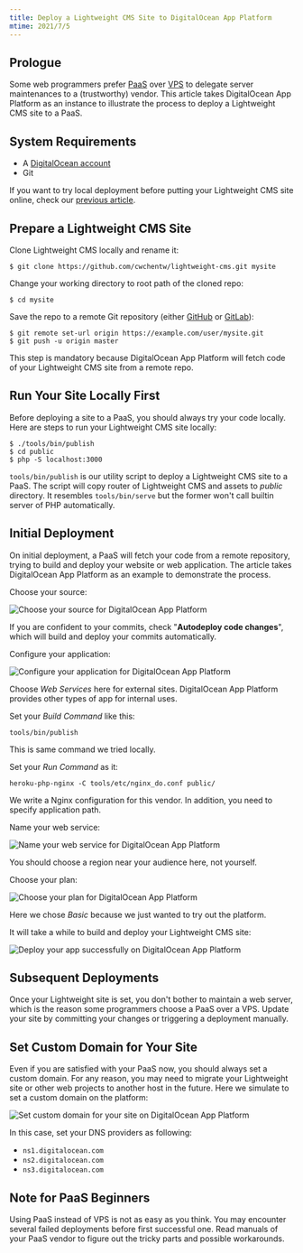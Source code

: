 ```yaml
---
title: Deploy a Lightweight CMS Site to DigitalOcean App Platform
mtime: 2021/7/5
---
```


## Prologue

Some web programmers prefer [PaaS](https://en.wikipedia.org/wiki/Platform_as_a_service) over [VPS](https://en.wikipedia.org/wiki/Virtual_private_server) to delegate server maintenances to a (trustworthy) vendor. This article takes DigitalOcean App Platform as an instance to illustrate the process to deploy a Lightweight CMS site to a PaaS.

## System Requirements

* A [DigitalOcean account](https://m.do.co/c/bb01e632c755)
* Git

If you want to try local deployment before putting your Lightweight CMS site online, check our [previous article](/basic-usage/).

## Prepare a Lightweight CMS Site

Clone Lightweight CMS locally and rename it:

```shell
$ git clone https://github.com/cwchentw/lightweight-cms.git mysite
```

Change your working directory to root path of the cloned repo:

```shell
$ cd mysite
```

Save the repo to a remote Git repository (either [GitHub](https://github.com/) or [GitLab](https://gitlab.com/)):

```shell
$ git remote set-url origin https://example.com/user/mysite.git
$ git push -u origin master
```

This step is mandatory because DigitalOcean App Platform will fetch code of your Lightweight CMS site from a remote repo.

## Run Your Site Locally First

Before deploying a site to a PaaS, you should always try your code locally. Here are steps to run your Lightweight CMS site locally:

```shell
$ ./tools/bin/publish
$ cd public
$ php -S localhost:3000
```

`tools/bin/publish` is our utility script to deploy a Lightweight CMS site to a PaaS. The script will copy router of Lightweight CMS and assets to *public* directory. It resembles `tools/bin/serve` but the former won't call builtin server of PHP automatically.

## Initial Deployment

On initial deployment, a PaaS will fetch your code from a remote repository, trying to build and deploy your website or web application. The article takes DigitalOcean App Platform as an example to demonstrate the process.

Choose your source:

<p><img src="/img/howto/digitalocean-app-platform-choose-source.png" alt="Choose your source for DigitalOcean App Platform" class="img-fluid" /></p>

If you are confident to your commits, check "**Autodeploy code changes**", which will build and deploy your commits automatically.

Configure your application:

<p><img src="/img/howto/digitalocean-app-platform-configure-your-app.png" alt="Configure your application for DigitalOcean App Platform" class="img-fluid" /></p>

Choose *Web Services* here for external sites. DigitalOcean App Platform provides other types of app for internal uses.

Set your *Build Command* like this:

```
tools/bin/publish
```

This is same command we tried locally.

Set your *Run Command* as it:

```
heroku-php-nginx -C tools/etc/nginx_do.conf public/
```

We write a Nginx configuration for this vendor. In addition, you need to specify application path.

Name your web service:

<p><img src="/img/howto/digitalocean-app-platform-name-your-web-service.png" alt="Name your web service for DigitalOcean App Platform" class="img-fluid" /></p>

You should choose a region near your audience here, not yourself.

Choose your plan:

<p><img src="/img/howto/digitalocean-app-platform-finalize-and-launch.png" alt="Choose your plan for DigitalOcean App Platform" class="img-fluid" /></p>

Here we chose *Basic* because we just wanted to try out the platform.

It will take a while to build and deploy your Lightweight CMS site:

<p><img src="/img/howto/digitalocean-app-platform-deployed-successfully.png" alt="Deploy your app successfully on DigitalOcean App Platform" class="img-fluid" /></p>

## Subsequent Deployments

Once your Lightweight site is set, you don't bother to maintain a web server, which is the reason some programmers choose a PaaS over a VPS. Update your site by committing your changes or triggering a deployment manually.

## Set Custom Domain for Your Site

Even if you are satisfied with your PaaS now, you should always set a custom domain. For any reason, you may need to migrate your Lightweight site or other web projects to another host in the future. Here we simulate to set a custom domain on the platform:

<p><img src="/img/howto/digitalocean-app-platform-add-domain.png" alt="Set custom domain for your site on DigitalOcean App Platform" class="img-fluid" /></p>

In this case, set your DNS providers as following:

* `ns1.digitalocean.com`
* `ns2.digitalocean.com`
* `ns3.digitalocean.com`

## Note for PaaS Beginners

Using PaaS instead of VPS is not as easy as you think. You may encounter several failed deployments before first successful one. Read manuals of your PaaS vendor to figure out the tricky parts and possible workarounds.
